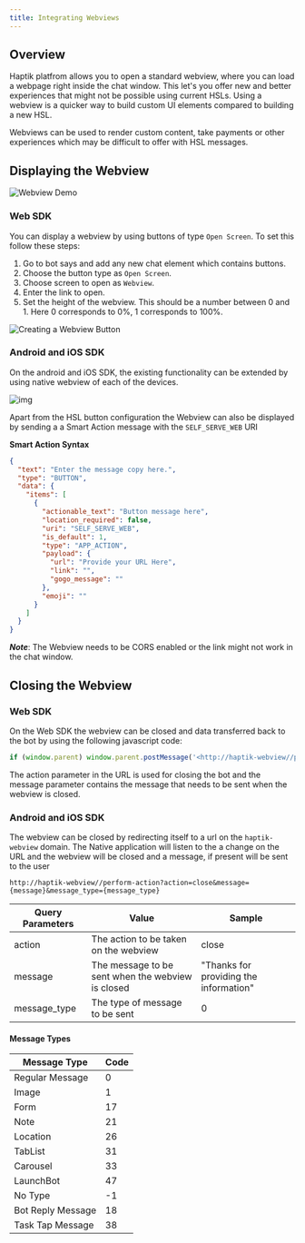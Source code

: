 ```yaml
---
title: Integrating Webviews
---
```


## Overview
Haptik platfrom allows you to open a standard webview, where you can load a webpage right inside the chat window. This let's you offer new and 
better experiences that might not be possible using current HSLs. Using a webview is a quicker way to build custom UI elements compared to building a new HSL.

Webviews can be used to render custom content, take payments or other experiences which may be
difficult to offer with HSL messages. 


## Displaying the Webview

![Webview Demo](assets/webview_demo.png)

### Web SDK
You can display a webview by using buttons of type `Open Screen`. To set this follow these steps:

1) Go to bot says and add any new chat element which contains buttons. 
2) Choose the button type as `Open Screen`.
3) Choose screen to open as `Webview`.
4) Enter the link to open.
5) Set the height of the webview. This should be a number between 0 and 1. Here 0 corresponds to 0%, 1 corresponds to 100%.

![Creating a Webview Button](assets/integrating_webviews_hsl_button.gif)

### Android and iOS SDK
On the android and iOS SDK, the existing functionality can be extended by using native webview of each of the devices.

![img](assets/Apps-Webview.png)

Apart from the HSL button configuration the Webview can also be displayed by sending a a Smart Action message with the
`SELF_SERVE_WEB` URI

**Smart Action Syntax**

```json
{
  "text": "Enter the message copy here.",
  "type": "BUTTON",
  "data": {
    "items": [
      {
        "actionable_text": "Button message here",
        "location_required": false,
        "uri": "SELF_SERVE_WEB",
        "is_default": 1,
        "type": "APP_ACTION",
        "payload": {
          "url": "Provide your URL Here",
          "link": "",
          "gogo_message": ""
        },
        "emoji": ""
      }
    ]
  }
}
```

***Note***: The Webview needs to be CORS enabled or the link might not work in the chat window.

## Closing the Webview

### Web SDK
On the Web SDK the webview can be closed and data transferred back to the bot by using the following javascript code:

```javascript
if (window.parent) window.parent.postMessage('<http://haptik-webview//perform-action?action=close&message=HelloWorld!!',> '*')|
```

The action parameter in the URL is used for closing the bot and the message parameter contains the message that needs to be sent when the webview is closed.

### Android and iOS SDK
The webview can be closed by redirecting itself to a url on the
`haptik-webview` domain. The Native application will listen to the a
change on the URL and the webview will be closed and a message, if
present will be sent to the user

```http
http://haptik-webview//perform-action?action=close&message={message}&message_type={message_type}
```

|Query Parameters | Value | Sample |
|-----------------|-------|--------|
| action | The action to be taken on the webview | close|
| message| The message to be sent when the webview is closed | "Thanks for providing the information"|
| message_type | The type of message to be sent | 0| 


#### Message Types

|Message Type | Code |
|-------------|------|
|Regular Message | 0|
|Image    | 1|
|Form     | 17|
|Note     | 21|
|Location | 26|
|TabList  | 31|
|Carousel | 33|
|LaunchBot| 47|
|No Type  | -1|
|Bot Reply Message|18|
|Task Tap Message|38|
